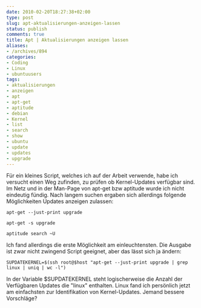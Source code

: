 ```yaml
---
date: 2010-02-20T18:27:38+02:00
type: post
slug: apt-aktualisierungen-anzeigen-lassen
status: publish
comments: true
title: Apt | Aktualisierungen anzeigen lassen
aliases:
- /archives/894
categories:
- Coding
- Linux
- ubuntuusers
tags:
- aktualisierungen
- anzeigen
- apt
- apt-get
- aptitude
- debian
- Kernel
- list
- search
- show
- ubuntu
- update
- updates
- upgrade
---
```


Für ein kleines Script, welches ich auf der Arbeit verwende, habe ich versucht einen Weg zufinden, zu prüfen ob Kernel-Updates verfügbar sind. Im Netz und in der Man-Page von apt-get bzw aptitude wurde ich nicht eindeutig fündig. Nach langem suchen ergaben sich allerdings folgende Möglichkeiten Updates anzeigen zulassen:

```
apt-get --just-print upgrade
```


```
apt-get -s upgrade
```


```
aptitude search ~U
```


Ich fand allerdings die erste Möglichkeit am einleuchtensten.
Die Ausgabe ist zwar nicht zwingend Script geeignet, aber das lässt sich ja ändern:



    SUPDATEKERNEL=$(ssh root@$host "apt-get --just-print upgrade | grep linux | uniq | wc -l")



In der Variable $SUPDATEKERNEL steht logischerweise die Anzahl der Verfügbaren Updates die "linux" enthalten. Linux fand ich persönlich jetzt am einfachsten zur Identifikation von Kernel-Updates. Jemand bessere Vorschläge?
